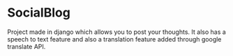 # SocialBlog
Project made in django which allows you to post your thoughts. It also has a speech to text feature and also a translation feature added through google translate API.
